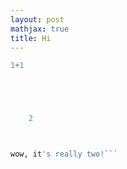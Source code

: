 ```yaml
---
layout: post
mathjax: true
title: Hi
---
```



```python
1+1





    2



wow, it's really two!```

